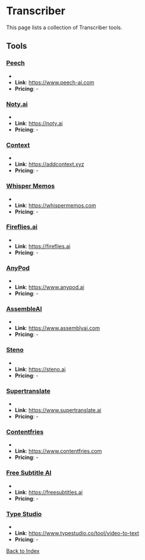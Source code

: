 # Transcriber

This page lists a collection of Transcriber tools.

## Tools

### [Peech](https://www.peech-ai.com)
-
- **Link**: https://www.peech-ai.com
- **Pricing**: -

### [Noty.ai](https://noty.ai)
-
- **Link**: https://noty.ai
- **Pricing**: -

### [Context](https://addcontext.xyz)
-
- **Link**: https://addcontext.xyz
- **Pricing**: -

### [Whisper Memos](https://whispermemos.com)
-
- **Link**: https://whispermemos.com
- **Pricing**: -

### [Fireflies.ai](https://fireflies.ai)
-
- **Link**: https://fireflies.ai
- **Pricing**: -

### [AnyPod](https://www.anypod.ai)
-
- **Link**: https://www.anypod.ai
- **Pricing**: -

### [AssembleAI](https://www.assemblyai.com)
-
- **Link**: https://www.assemblyai.com
- **Pricing**: -

### [Steno](https://steno.ai)
-
- **Link**: https://steno.ai
- **Pricing**: -

### [Supertranslate](https://www.supertranslate.ai)
-
- **Link**: https://www.supertranslate.ai
- **Pricing**: -

### [Contentfries](https://www.contentfries.com)
-
- **Link**: https://www.contentfries.com
- **Pricing**: -

### [Free Subtitle AI](https://freesubtitles.ai)
-
- **Link**: https://freesubtitles.ai
- **Pricing**: -

### [Type Studio](https://www.typestudio.co/tool/video-to-text)
-
- **Link**: https://www.typestudio.co/tool/video-to-text
- **Pricing**: -


[Back to Index](././README.MD)